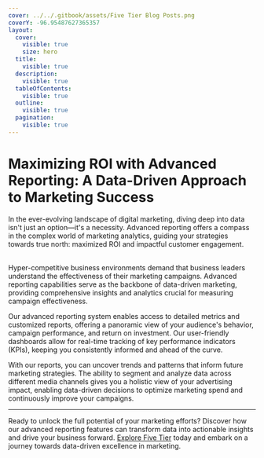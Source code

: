 ```yaml
---
cover: ../../.gitbook/assets/Five Tier Blog Posts.png
coverY: -96.95487627365357
layout:
  cover:
    visible: true
    size: hero
  title:
    visible: true
  description:
    visible: true
  tableOfContents:
    visible: true
  outline:
    visible: true
  pagination:
    visible: true
---
```


# Maximizing ROI with Advanced Reporting: A Data-Driven Approach to Marketing Success

In the ever-evolving landscape of digital marketing, diving deep into data isn't just an option—it's a necessity. Advanced reporting offers a compass in the complex world of marketing analytics, guiding your strategies towards true north: maximized ROI and impactful customer engagement.

\
Hyper-competitive business environments demand that business leaders understand the effectiveness of their marketing campaigns. Advanced reporting capabilities serve as the backbone of data-driven marketing, providing comprehensive insights and analytics crucial for measuring campaign effectiveness.

Our advanced reporting system enables access to detailed metrics and customized reports, offering a panoramic view of your audience's behavior, campaign performance, and return on investment. Our user-friendly dashboards allow for real-time tracking of key performance indicators (KPIs), keeping you consistently informed and ahead of the curve.

With our reports, you can uncover trends and patterns that inform future marketing strategies. The ability to segment and analyze data across different media channels gives you a holistic view of your advertising impact, enabling data-driven decisions to optimize marketing spend and continuously improve your campaigns.

***

Ready to unlock the full potential of your marketing efforts? Discover how our advanced reporting features can transform data into actionable insights and drive your business forward. [Explore Five Tier](https://www.fivetier.com/connect) today and embark on a journey towards data-driven excellence in marketing.

